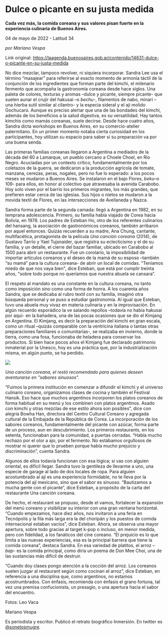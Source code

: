 # Dulce o picante en su justa medida

**Cada vez más, la comida coreana y sus valores pisan fuerte en la experiencia culinaria de Buenos Aires.**

04 de mayo de 2022 - Latitud 34

_por Mariano Vespa_

Link original: https://laagenda.buenosaires.gob.ar/contenido/14631-dulce-o-picante-en-su-justa-medida



No dice mezclar, tampoco revolver, ni siquiera incorporar. Sandra Lee usa el término “masajear” para referirse al exacto momento de armonía táctil de la conjunción de los ingredientes que forman parte del kimchi, el milenario fermento que acompaña la gastronomía coreana desde hace siglos. Una paleta de colores, texturas y aromas –dulce y picante, siempre picante- que suelen aunar el crujir del hakusai –o *bechu*-, filamentos de nabo, minarí –una hierba sutil similar al cilantro- y la especia sideral y el aji molido Gochucarú. Aunque es preciso alertar que una de las bondades del kimchi, además de los beneficios a la salud digestiva, es su versatilidad. Hay tantos kimchis como mamás coreanas, suele decirse. Desde hace cuatro años, Sandra dicta workshops en Buenos Aires, en su comercio-atelier palermitano. En un primer momento notaba cierta curiosidad en los participantes, hoy utilizan su espacio para saber si su preparación va por una buena senda.




Las primeras familias coreanas llegaron a Argentina a mediados de la década del 60 a Lamarque, un pueblo cercano a Choele Choel, en Río Negro. Acuciadas por un contexto crítico, fundamentalmente por los coletazos de la guerra, se dedicaron a la producción agrícola de tomate, manzana, cerezas, peras, nogales, pero no fue lo esperado: a los pocos meses se mudaron a Buenos Aires. Se instalaron en el bajo Flores, *beku*–o 109- para ellos, en honor al colectivo que atravesaba la avenida Carabobo. Hoy solo viven por el barrio los primeros migrantes, los más grandes, que prefieren estar cerca de las iglesias. Sus hijos o nietos se mudaron a la movida textil de Flores, en las intersecciones de Avellaneda y Nazca.




Sandra forma parte de la segunda camada: llegó a Argentina en 1982, en su temprana adolescencia. Primero, su familia había viajado de Corea hacia Bolivia, en 1978. Los padres de Esteban Ho, otro de los referentes culinarios del hansang, la asociación de gastronómicos coreanos, también arribaron por aquel entonces. Quizás recuerden a su madre, Ana Chung, cantante, multifacética, protagonista de la película *Una canción coreana* (2014), de Gustavo Tarrío y Yael Tujsnaider, que registra su eclecticismo y el de su familia, y un detalle, el cierre del bazar familiar, ubicado en Carabobo al 1500 para abrir un restaurante. Fue un corolario, la imposibilidad de importar artículos coreanos y el deseo de la mamá de su esposo –también “su mamá” para la cultura coreana- de abrir un local de comidas. “Teníamos miedo de que nos vaya bien", dice Esteban, que está por cumplir treinta años, "sobre todo porque no queríamos que nuestra abuela se cansara”.




El respeto al mandato es una constante en la cultura coreana, no tanto como imposición sino como una forma de honra. A los cuarenta años Sandra, que se dedicaba al rubro textil con su familia, imaginó otra búsqueda personal y se puso a estudiar gastronomía. Al igual que Esteban, tuvo una abuela muy vivaz en materia culinaria y en la improvisación. En algún recuerdo esporádico la ve salando repollos –todavía no había hakusai por aquí- en la bañadera, una de las pocas ocasiones que se dio el Kimjang en Argentina. El Kimjang, es decir la preparación del kimchi en gran escala, como un ritual –quizás comparable con la ventricina italiana o tantas otras preparaciones familiares o comunitarias-, se realizaba en invierno, donde la tierra, como una fosa, funcionaba de heladera para conservar los productos. Si bien hace pocos años el Kimjang fue declarado patrimonio inmaterial por la Unesco, hoy es una práctica que, por la industrialización misma, en algún punto, se ha perdido.




![](https://cdn.feater.me/files/images/218529/d1fcafa3-63df-4540-85fa-6b499c78a3a9.png)




*Una canción coreana, el restó recomendado para quienes deseen aventurarse en "sabores sinuosos".*




“Fuimos la primera institución en comenzar a difundir el kimchi y el universo culinario coreano, organizamos clases de cocina y también el Festival Hansik. Eso hace que muchos argentinos incorporen los platos coreanos de forma habitual en su menú y los combinen con platos argentinos. Asado con kimchi y otras mezclas de ese estilo ahora son posibles”, dice con alegría Bowha Han, directora del Centro Cultural Coreano y agregada cultural de la Embajada de la República de Corea. La incorporación de los sabores coreanos, fundamentalmente del picante con azúcar, forma parte de un proceso, aun en descubrimiento. Los primeros restaurants, en los setenta, funcionaban para la comunidad, a puertas cerradas. “Había mucho rechazo por el olor a ajo, por el fermento. No estábamos orgullosos de mostrar ni querer que lo prueben porque había mucho prejuicio y discriminación”, cuenta Sandra.




Algunos de ellos todavía funcionan con esa lógica; si vas con alguien oriental, es difícil llegar. Sandra tuvo la gentileza de llevarme a uno, una especie de garage al lado de dos locales de ropa. Para alguien acostumbrado al ají es una experiencia formidable, no te lleva por la potencia del ají mexicano, sino que el sabor es sinuoso. “Bautizamos a mucha gente con el picante”, dice Esteban, a propósito de la carta del restaurante Una canción coreana.




De hecho, el restaurant se propuso, desde el vamos, fortalecer la expansión del menú coreano y visibilizar su interior con una gran ventana horizontal. “Cuando empezamos, hace diez años, nos invitaron a una feria en Tecnópolis y la fila más larga era la del choripán y los puestos de comida internacional estaban vacíos”, dice Esteban. Ahora, se observa una mayor apertura, sobre todo gracias al target k-pop o incluso, en menor medida, pero con fidelidad, a los fanáticos del cine coreano. “El prejuicio es lo que limita a las nuevas experiencias, esa es la principal barrera que tiene la comida coreana”, destaca Sandra. En esa variedad de platitos, el arroz –*bap*- es la comida principal, como diría un poema de Don Mee Choi, una de las sustancias más difícil de destruir.




“Cuando doy clases pongo atención a la cocción del arroz. Los coreanos suelen juzgar al restaurant según como cocinan el arroz”, dice Esteban, en referencia a una disciplina que, como argentinos, no estamos acostrumbrados. Con énfasis, recomienda con énfasis el grano fortuna, tal vez una premisa confucionista, un presagio, o una apertura hacia el sabor del encuentro.




Fotos: Leo Vaca




Mariano Vespa




Es periodista y escritor. Publicó el retrato biográfico Inmersión. En twitter es [@sonetosmugre](https://twitter.com/sonetosmugre).



